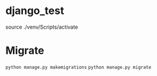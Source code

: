 # django_test

source ./venv/Scripts/activate

# Migrate

`python manage.py makemigrations`
`python manage.py migrate`

